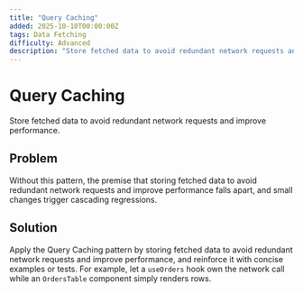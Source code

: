 ```yaml
---
title: "Query Caching"
added: 2025-10-10T00:00:00Z
tags: Data Fetching
difficulty: Advanced
description: "Store fetched data to avoid redundant network requests and improve performance."
---
```

# Query Caching

Store fetched data to avoid redundant network requests and improve performance.

## Problem

Without this pattern, the premise that storing fetched data to avoid redundant network requests and improve performance falls apart, and small changes trigger cascading regressions.

## Solution

Apply the Query Caching pattern by storing fetched data to avoid redundant network requests and improve performance, and reinforce it with concise examples or tests. For example, let a `useOrders` hook own the network call while an `OrdersTable` component simply renders rows.
